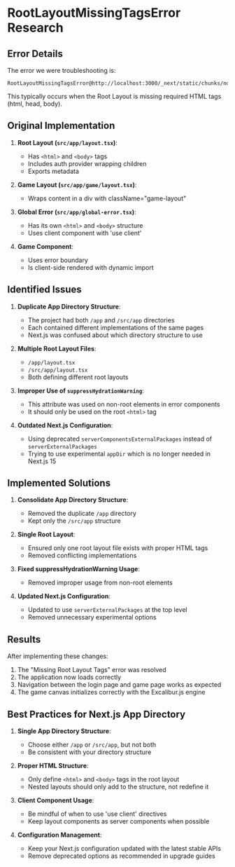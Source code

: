 # RootLayoutMissingTagsError Research

## Error Details

The error we were troubleshooting is:

```
RootLayoutMissingTagsError@http://localhost:3000/_next/static/chunks/node_modules_next_dist_client_43e3ffb8._.js:13722:50
```

This typically occurs when the Root Layout is missing required HTML tags (html, head, body).

## Original Implementation

1. **Root Layout (`src/app/layout.tsx`)**:
   - Has `<html>` and `<body>` tags
   - Includes auth provider wrapping children
   - Exports metadata

2. **Game Layout (`src/app/game/layout.tsx`)**:
   - Wraps content in a div with className="game-layout"

3. **Global Error (`src/app/global-error.tsx`)**:
   - Has its own `<html>` and `<body>` structure
   - Uses client component with 'use client'

4. **Game Component**:
   - Uses error boundary
   - Is client-side rendered with dynamic import

## Identified Issues

1. **Duplicate App Directory Structure**: 
   - The project had both `/app` and `/src/app` directories
   - Each contained different implementations of the same pages
   - Next.js was confused about which directory structure to use

2. **Multiple Root Layout Files**:
   - `/app/layout.tsx`
   - `/src/app/layout.tsx`
   - Both defining different root layouts

3. **Improper Use of `suppressHydrationWarning`**:
   - This attribute was used on non-root elements in error components
   - It should only be used on the root `<html>` tag

4. **Outdated Next.js Configuration**:
   - Using deprecated `serverComponentsExternalPackages` instead of `serverExternalPackages`
   - Trying to use experimental `appDir` which is no longer needed in Next.js 15

## Implemented Solutions

1. **Consolidate App Directory Structure**:
   - Removed the duplicate `/app` directory
   - Kept only the `/src/app` structure

2. **Single Root Layout**:
   - Ensured only one root layout file exists with proper HTML tags
   - Removed conflicting implementations

3. **Fixed suppressHydrationWarning Usage**:
   - Removed improper usage from non-root elements

4. **Updated Next.js Configuration**:
   - Updated to use `serverExternalPackages` at the top level
   - Removed unnecessary experimental options

## Results

After implementing these changes:
1. The "Missing Root Layout Tags" error was resolved
2. The application now loads correctly
3. Navigation between the login page and game page works as expected
4. The game canvas initializes correctly with the Excalibur.js engine

## Best Practices for Next.js App Directory

1. **Single App Directory Structure**: 
   - Choose either `/app` or `/src/app`, but not both
   - Be consistent with your directory structure

2. **Proper HTML Structure**:
   - Only define `<html>` and `<body>` tags in the root layout
   - Nested layouts should only add to the structure, not redefine it

3. **Client Component Usage**:
   - Be mindful of when to use 'use client' directives
   - Keep layout components as server components when possible

4. **Configuration Management**:
   - Keep your Next.js configuration updated with the latest stable APIs
   - Remove deprecated options as recommended in upgrade guides 